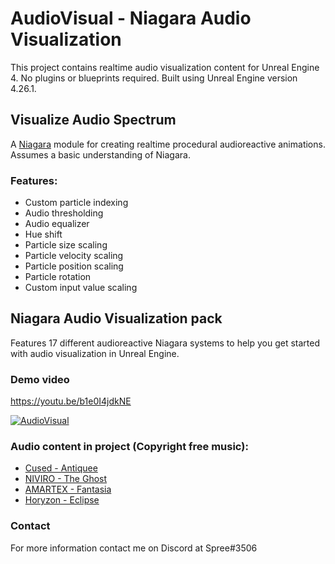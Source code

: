 # AudioVisual - Niagara Audio Visualization

This project contains realtime audio visualization content for Unreal Engine 4. No plugins or blueprints required. Built using Unreal Engine version 4.26.1.

## Visualize Audio Spectrum

A [Niagara](https://docs.unrealengine.com/en-US/RenderingAndGraphics/Niagara/index.html) module for creating realtime procedural audioreactive animations. Assumes a basic understanding of Niagara.

### Features:

- Custom particle indexing
- Audio thresholding
- Audio equalizer
- Hue shift
- Particle size scaling
- Particle velocity scaling
- Particle position scaling
- Particle rotation
- Custom input value scaling

## Niagara Audio Visualization pack

Features 17 different audioreactive Niagara systems to help you get started with audio visualization in Unreal Engine.

### Demo video
https://youtu.be/b1e0I4jdkNE

[![AudioVisual](http://img.youtube.com/vi/b1e0I4jdkNE/0.jpg)](http://www.youtube.com/watch?v=b1e0I4jdkNE "AudioVisual")


### Audio content in project (Copyright free music):
- [Cused - Antiquee](https://www.youtube.com/watch?v=GXipIE_gGBE)
- [NIVIRO - The Ghost](https://www.youtube.com/watch?v=lTEzfj8IAR0)
- [AMARTEX - Fantasia](https://www.youtube.com/watch?v=taku7Uy63Ho)
- [Horyzon - Eclipse](https://youtu.be/QucF5KBqhUw)


### Contact
For more information contact me on Discord at Spree#3506
